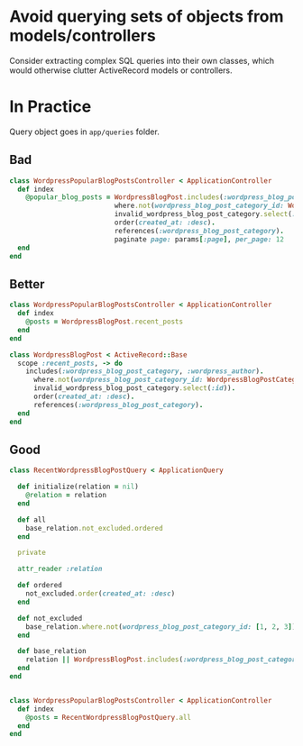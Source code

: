 # Avoid querying sets of objects from models/controllers

Consider extracting complex SQL queries into their own classes, which would otherwise clutter ActiveRecord models or controllers.

# In Practice

Query object goes in `app/queries` folder.



## Bad

````ruby
class WordpressPopularBlogPostsController < ApplicationController
  def index
    @popular_blog_posts = WordpressBlogPost.includes(:wordpress_blog_post_category, :wordpress_author).
                          where.not(wordpress_blog_post_category_id: WordpressBlogPostCategory.
                          invalid_wordpress_blog_post_category.select(:id)).
                          order(created_at: :desc).
                          references(:wordpress_blog_post_category).
                          paginate page: params[:page], per_page: 12
  end
end
````

## Better

````ruby
class WordpressPopularBlogPostsController < ApplicationController
  def index
    @posts = WordpressBlogPost.recent_posts
  end
end

class WordpressBlogPost < ActiveRecord::Base
  scope :recent_posts, -> do
    includes(:wordpress_blog_post_category, :wordpress_author).
      where.not(wordpress_blog_post_category_id: WordpressBlogPostCategory.
      invalid_wordpress_blog_post_category.select(:id)).
      order(created_at: :desc).
      references(:wordpress_blog_post_category).
  end
end
````

## Good

````ruby
class RecentWordpressBlogPostQuery < ApplicationQuery

  def initialize(relation = nil)
    @relation = relation 
  end

  def all
    base_relation.not_excluded.ordered
  end

  private

  attr_reader :relation

  def ordered
    not_excluded.order(created_at: :desc)
  end

  def not_excluded
    base_relation.where.not(wordpress_blog_post_category_id: [1, 2, 3])
  end

  def base_relation
    relation || WordpressBlogPost.includes(:wordpress_blog_post_category, :wordpress_author)
  end
end


class WordpressPopularBlogPostsController < ApplicationController
  def index
    @posts = RecentWordpressBlogPostQuery.all
  end
end
````

